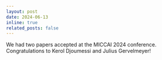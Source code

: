 ```yaml
---
layout: post
date: 2024-06-13
inline: true
related_posts: false
---
```


We had two papers accepted at the MICCAI 2024 conference. Congratulations to Kerol Djoumessi and Julius Gervelmeyer!
